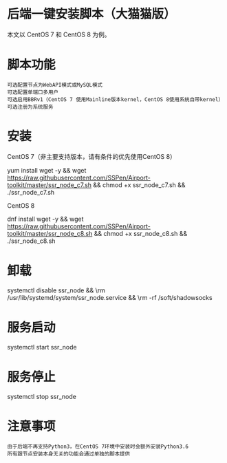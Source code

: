 
# 后端一键安装脚本（大猫猫版）

本文以 CentOS 7 和 CentOS 8 为例。
# 脚本功能

    可选配置节点为WebAPI模式或MySQL模式
    可选配置单端口多用户
    可选启用BBRv1（CentOS 7 使用Mainline版本kernel，CentOS 8使用系统自带kernel）
    可选注册为系统服务

# 安装

CentOS 7（非主要支持版本，请有条件的优先使用CentOS 8）

yum install wget -y && wget https://raw.githubusercontent.com/SSPen/Airport-toolkit/master/ssr_node_c7.sh && chmod +x ssr_node_c7.sh && ./ssr_node_c7.sh

CentOS 8

dnf install wget -y && wget https://raw.githubusercontent.com/SSPen/Airport-toolkit/master/ssr_node_c8.sh && chmod +x ssr_node_c8.sh && ./ssr_node_c8.sh

# 卸载

systemctl disable ssr_node && \rm /usr/lib/systemd/system/ssr_node.service && \rm -rf /soft/shadowsocks

# 服务启动

systemctl start ssr_node

# 服务停止

systemctl stop ssr_node

# 注意事项

    由于后端不再支持Python3，在CentOS 7环境中安装时会额外安装Python3.6
    所有跟节点安装本身无关的功能会通过单独的脚本提供
    
